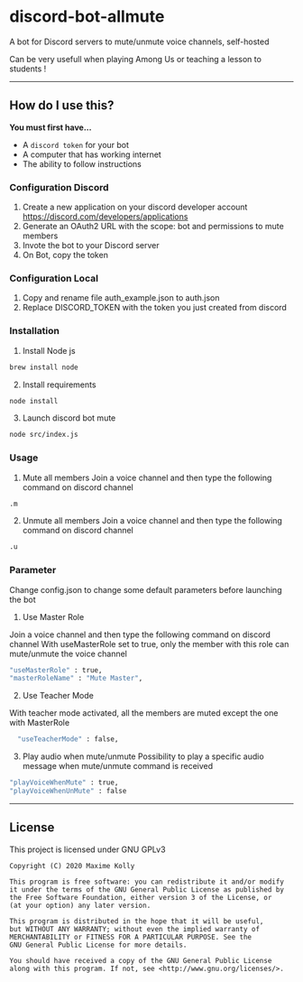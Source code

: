 # discord-bot-allmute

A bot for Discord servers to mute/unmute voice channels, self-hosted

Can be very usefull when playing Among Us or teaching a lesson to students !

---

## How do I use this?

**You must first have...**

* A `discord token` for your bot
* A computer that has working internet
* The ability to follow instructions

### Configuration Discord
1. Create a new application on your discord developer account https://discord.com/developers/applications
2. Generate an OAuth2 URL with the scope: bot and permissions to mute members
3. Invote the bot to your Discord server
4. On Bot, copy the token

### Configuration Local
1. Copy and rename file auth_example.json to auth.json
2. Replace DISCORD_TOKEN with the token you just created from discord

### Installation

1. Install Node js

```bash
brew install node
```

2. Install requirements
```bash
node install
```

3. Launch discord bot mute
```bash
node src/index.js
```

### Usage
1. Mute all members
Join a voice channel and then type the following command on discord channel

```bash
.m
```

2. Unmute all members
Join a voice channel and then type the following command on discord channel

```bash
.u
```

### Parameter
Change config.json to change some default parameters before launching the bot

1. Use Master Role

Join a voice channel and then type the following command on discord channel
With useMasterRole set to true, only the member with this role can mute/unmute the voice channel

```bash
"useMasterRole" : true,
"masterRoleName" : "Mute Master",
```

2. Use Teacher Mode

With teacher mode activated, all the members are muted except the one with MasterRole

```bash
  "useTeacherMode" : false, 
```

3. Play audio when mute/unmute
Possibility to play a specific audio message when mute/unmute command is received 

```bash
"playVoiceWhenMute" : true,
"playVoiceWhenUnMute" : false
```

---
## License

This project is licensed under GNU GPLv3

```
Copyright (C) 2020 Maxime Kolly

This program is free software: you can redistribute it and/or modify
it under the terms of the GNU General Public License as published by
the Free Software Foundation, either version 3 of the License, or
(at your option) any later version.

This program is distributed in the hope that it will be useful,
but WITHOUT ANY WARRANTY; without even the implied warranty of
MERCHANTABILITY or FITNESS FOR A PARTICULAR PURPOSE. See the
GNU General Public License for more details.

You should have received a copy of the GNU General Public License
along with this program. If not, see <http://www.gnu.org/licenses/>.
```
